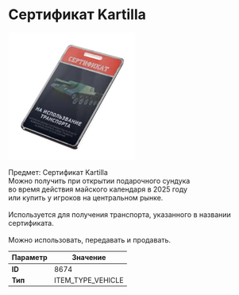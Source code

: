 # Сертификат Kartilla

![Item Image](../img/8674.webp?raw=true)

Предмет: Сертификат Kartilla<br>Можно получить при открытии подарочного сундука<br>во время действия майского календаря в 2025 году<br>или купить у игроков на центральном рынке.<br><br>Используется для получения транспорта, указанного в названии сертификата.<br><br>Можно использовать, передавать и продавать.


| Параметр | Значение |
|----------|----------|
| **ID** | 8674 |
| **Тип** | ITEM_TYPE_VEHICLE |

